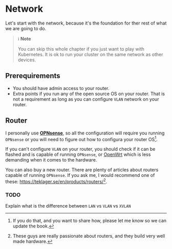 # <i class="fa-solid fa-network-wired"></i> Network

Let's start with the network, because it's the foundation for ther rest of what we are going to do.

> ℹ️ **Note**
>
> You can skip this whole chapter if you just want to play with Kubernetes. It is ok to run your cluster on the same network as other devices.


## Prerequirements

- You should have admin access to your router.
- Extra points if you run any of the open source OS on your router. That is not a requirement as long as you can configure `VLAN` network on your router.

## Router

I personally use [**OPNsense**](https://opnsense.org/), so all the configuration will require you running `OPNsense` or you will need to figure out how to configura your router OS[^routerOS].

If you can't configure `VLAN` on your router, you should check if it can be flashed and is capable of running `OPNsense`, or [OpenWrt](https://openwrt.org/) which is less demanding when it comes to the hardware.

You can also buy a new router. There are plenty of articles about routers capable of running `OPNsense`. If you ask me, I would recommend one of these: <https://teklager.se/en/products/routers/>[^teklager].

### TODO

Explain what is the difference between `LAN` vs `VLAN` vs `XVLAN`

<i class="fa-solid fa-user"></i>
<i class="fa-brands fa-rust"></i>


[^routerOS]: If you do that, and you want to share how, please let me know so we can update the book.

[^teklager]: These guys are really passionate about routers, and they build very well made hardware.
